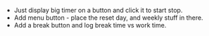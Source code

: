 + Just display big timer on a button and click it to start stop.
+ Add menu button - place the reset day, and weekly stuff in there.
+ Add a break button and log break time vs work time.
